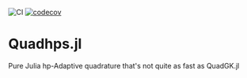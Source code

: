 ![CI](https://github.com/jwscook/Quadhps.jl/workflows/CI/badge.svg)
[![codecov](https://codecov.io/gh/jwscook/Quadhps.jl/branch/master/graph/badge.svg)](https://codecov.io/gh/jwscook/Quadhps.jl)

# Quadhps.jl

Pure Julia hp-Adaptive quadrature that's not quite as fast as QuadGK.jl
